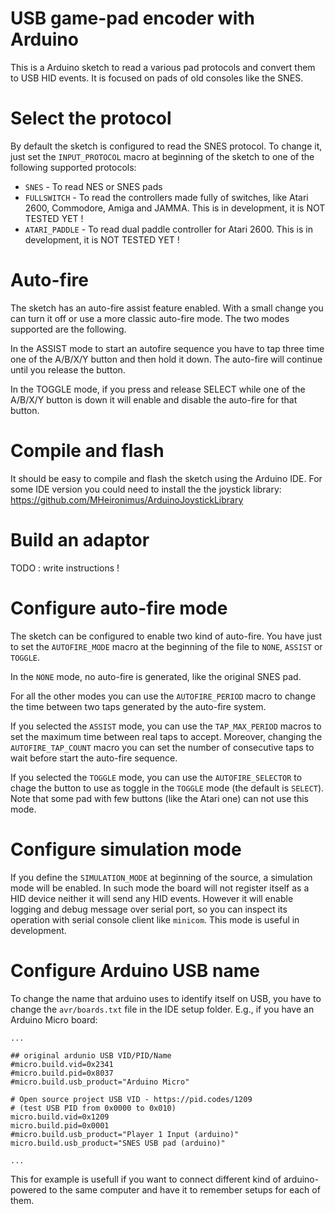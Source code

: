 
# USB game-pad encoder with Arduino

This is a Arduino sketch to read a various pad protocols and convert them to
USB HID events. It is focused on pads of old consoles like the SNES.

# Select the protocol

By default the sketch is configured to read the SNES protocol. To change it,
just set the `INPUT_PROTOCOL` macro at beginning of the sketch to one of the
following supported protocols:

- `SNES` - To read NES or SNES pads
- `FULLSWITCH` - To read the controllers made fully of switches, like Atari 2600,
  Commodore, Amiga and JAMMA. This is in development, it is NOT TESTED YET !
- `ATARI_PADDLE` - To read dual paddle controller for Atari 2600. This is in
  development, it is NOT TESTED YET !

# Auto-fire

The sketch has an auto-fire assist feature enabled. With a small change you can
turn it off or use a more classic auto-fire mode. The two modes supported are
the following.

In the ASSIST mode to start an autofire sequence you have to tap three time one
of the A/B/X/Y button and then hold it down. The auto-fire will continue until
you release the button.

In the TOGGLE mode, if you press and release SELECT while one of the A/B/X/Y
button is down it will enable and disable the auto-fire for that button.

# Compile and flash

It should be easy to compile and flash the sketch using the Arduino IDE. For
some IDE version you could need to install the the joystick library:
https://github.com/MHeironimus/ArduinoJoystickLibrary

# Build an adaptor

TODO : write instructions !

# Configure auto-fire mode

The sketch can be configured to enable two kind of auto-fire. You have just to
set the `AUTOFIRE_MODE` macro at the beginning of the file to `NONE`, `ASSIST`
or `TOGGLE`.

In the `NONE` mode, no auto-fire is generated, like the original SNES pad.

For all the other modes you can use the `AUTOFIRE_PERIOD` macro to change the
time between two taps generated by the auto-fire system.

If you selected the `ASSIST` mode, you can use the `TAP_MAX_PERIOD` macros to
set the maximum time between real taps to accept. Moreover, changing the
`AUTOFIRE_TAP_COUNT` macro you can set the number of consecutive taps to wait
before start the auto-fire sequence.

If you selected the `TOGGLE` mode, you can use the `AUTOFIRE_SELECTOR` to chage
the button to use as toggle in the `TOGGLE` mode (the default is `SELECT`). Note
that some pad with few buttons (like the Atari one) can not use this mode.

# Configure simulation mode

If you define the `SIMULATION_MODE` at beginning of the source, a simulation
mode will be enabled. In such mode the board will not register itself as a HID
device neither it will send any HID events. However it will enable logging and
debug message over serial port, so you can inspect its operation with serial
console client like `minicom`. This mode is useful in development.

# Configure Arduino USB name

To change the name that arduino uses to identify itself on USB, you have to
change the `avr/boards.txt` file in the IDE setup folder. E.g., if you have an
Arduino Micro board:

```
...

## original ardunio USB VID/PID/Name
#micro.build.vid=0x2341
#micro.build.pid=0x8037
#micro.build.usb_product="Arduino Micro"

# Open source project USB VID - https://pid.codes/1209
# (test USB PID from 0x0000 to 0x010)
micro.build.vid=0x1209
micro.build.pid=0x0001
#micro.build.usb_product="Player 1 Input (arduino)"
micro.build.usb_product="SNES USB pad (arduino)"

...
```

This for example is usefull if you want to connect different kind of
arduino-powered to the same computer and have it to remember setups for each of
them.

